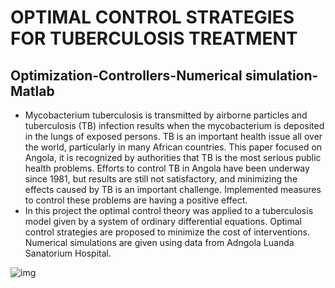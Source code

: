 # OPTIMAL CONTROL STRATEGIES FOR TUBERCULOSIS TREATMENT
## Optimization-Controllers-Numerical simulation-Matlab
- Mycobacterium tuberculosis is transmitted by airborne particles and tuberculosis (TB) infection results when the mycobacterium is deposited in the lungs of exposed persons. TB is an important health issue all over the world, particularly in many African countries. This paper focused on Angola, it is recognized by authorities that TB is the most serious public health problems. Efforts to control TB in Angola have been underway since 1981, but results are still not satisfactory, and minimizing the effects caused by TB is an important challenge. Implemented measures to control these problems are having a positive effect. 
- In this project the optimal control theory was applied to a tuberculosis model given by a system of ordinary differential equations. Optimal control strategies are proposed to minimize the cost of interventions. Numerical simulations are given using data from Adngola Luanda Sanatorium Hospital.


![img](http://i.imgur.com/yourfilename.png)


